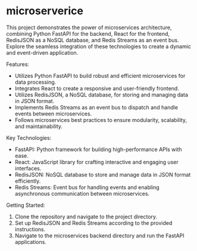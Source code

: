# microserverice
This project demonstrates the power of microservices architecture, combining Python FastAPI for the backend, React for the frontend, RedisJSON as a NoSQL database, and Redis Streams as an event bus. Explore the seamless integration of these technologies to create a dynamic and event-driven application.

Features:
- Utilizes Python FastAPI to build robust and efficient microservices for data processing.
- Integrates React to create a responsive and user-friendly frontend.
- Utilizes RedisJSON, a NoSQL database, for storing and managing data in JSON format.
- Implements Redis Streams as an event bus to dispatch and handle events between microservices.
- Follows microservices best practices to ensure modularity, scalability, and maintainability.

Key Technologies:
- FastAPI: Python framework for building high-performance APIs with ease.
- React: JavaScript library for crafting interactive and engaging user interfaces.
- RedisJSON: NoSQL database to store and manage data in JSON format efficiently.
- Redis Streams: Event bus for handling events and enabling asynchronous communication between microservices.

Getting Started:
1. Clone the repository and navigate to the project directory.
2. Set up RedisJSON and Redis Streams according to the provided instructions.
3. Navigate to the microservices backend directory and run the FastAPI applications.
